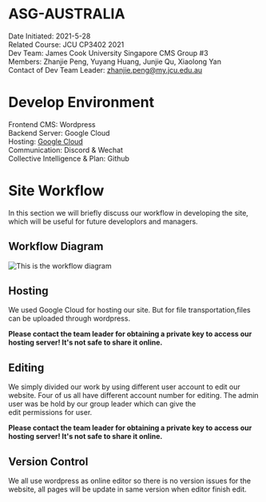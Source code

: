 ﻿
# ASG-AUSTRALIA
Date Initiated: 2021-5-28<br>
Related Course: JCU CP3402 2021<br>
Dev Team: James Cook University Singapore CMS Group #3<br>
Members: Zhanjie Peng, Yuyang Huang, Junjie Qu, Xiaolong Yan<br>
Contact of Dev Team Leader: zhanjie.peng@my.jcu.edu.au

# Develop Environment
Frontend CMS: Wordpress<br>
Backend Server: Google Cloud<br>
Hosting: <a href = "http://34.125.197.129/">Google Cloud</a> <br>
Communication: Discord & Wechat<br>
Collective Intelligence & Plan: Github<br>

# Site Workflow
In this section we will briefly discuss our workflow in developing the site, which will be useful for future developlors and managers.

## Workflow Diagram

![This is the workflow diagram ](https://i.loli.net/2021/05/28/Cjw3r7bqHRE4LDv.png)

## Hosting
We used Google Cloud for hosting our site. But for file transportation,files can be uploaded through wordpress.

**Please contact the team leader for obtaining a private key to access our hosting server! It's not safe to share it online.**

## Editing

We simply divided our work by using different user account to edit our website. Four of us all have different account number for editing. The admin user was be  hold by our group leader which can give the   
edit permissions for user.

**Please contact the team leader for obtaining a private key to access our hosting server! It's not safe to share it online.**

## Version Control

We all use wordpress as online editor so there is no version issues for the website, all pages will be update in same version when editor finish edit.









